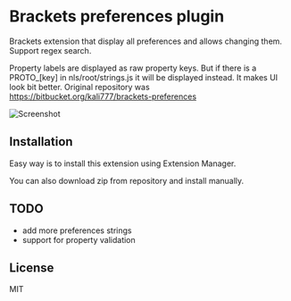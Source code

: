 # Brackets preferences plugin

Brackets extension that display all preferences and allows changing them.
Support regex search.

Property labels are displayed as raw property keys. But if there is a PROTO_[key] in
nls/root/strings.js it will be displayed instead. It makes UI look bit better.
Original repository was https://bitbucket.org/kali777/brackets-preferences

![Screenshot](https://bitbucket.org/kali777/brackets-preferences/downloads/preview.png)

## Installation
Easy way is to install this extension using Extension Manager.

You can also download zip from repository and install manually.

## TODO
* add more preferences strings
* support for property validation

## License
MIT

